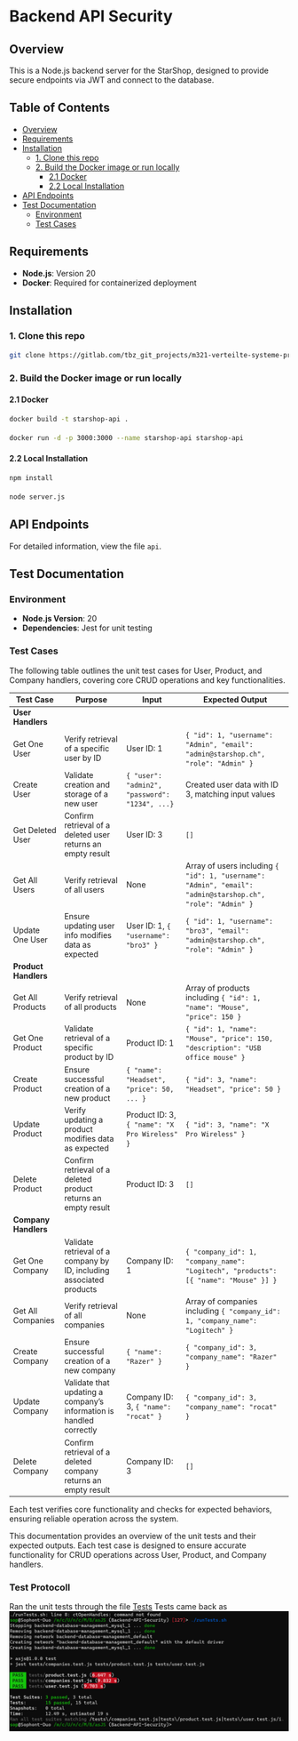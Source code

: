 # Backend API Security

## Overview

This is a Node.js backend server for the StarShop, designed to provide secure endpoints via JWT and connect to the database.

## Table of Contents

- [Overview](#overview)
- [Requirements](#requirements)
- [Installation](#installation)
  - [1. Clone this repo](#1-clone-this-repo)
  - [2. Build the Docker image or run locally](#2-build-the-docker-image-or-run-locally)
    - [2.1 Docker](#21-docker)
    - [2.2 Local Installation](#22-local-installation)
- [API Endpoints](#api-endpoints)
- [Test Documentation](#test-documentation)
  - [Environment](#environment)
  - [Test Cases](#test-cases)

## Requirements

- **Node.js**: Version 20
- **Docker**: Required for containerized deployment

## Installation

### 1. Clone this repo

```sh
git clone https://gitlab.com/tbz_git_projects/m321-verteilte-systeme-programmieren/star-shop.git
```

### 2. Build the Docker image or run locally

#### 2.1 Docker

```sh
docker build -t starshop-api .

docker run -d -p 3000:3000 --name starshop-api starshop-api
```

#### 2.2 Local Installation

```sh
npm install

node server.js
```

## API Endpoints

For detailed information, view the file `api`.

## Test Documentation

### Environment

- **Node.js Version**: 20
- **Dependencies**: Jest for unit testing

### Test Cases

The following table outlines the unit test cases for User, Product, and Company handlers, covering core CRUD operations and key functionalities.

| Test Case           | Purpose                                                            | Input                                              | Expected Output                                                                                       |
|---------------------|--------------------------------------------------------------------|----------------------------------------------------|-------------------------------------------------------------------------------------------------------|
| **User Handlers**   |                                                                    |                                                    |                                                                                                       |
| Get One User        | Verify retrieval of a specific user by ID                          | User ID: 1                                         | `{ "id": 1, "username": "Admin", "email": "admin@starshop.ch", "role": "Admin" }`              |
| Create User         | Validate creation and storage of a new user                        | `{ "user": "admin2", "password": "1234", ...}`  | Created user data with ID 3, matching input values                                                    |
| Get Deleted User    | Confirm retrieval of a deleted user returns an empty result        | User ID: 3                                         | `[]`                                                                                                  |
| Get All Users       | Verify retrieval of all users                                      | None                                               | Array of users including `{ "id": 1, "username": "Admin", "email": "admin@starshop.ch", "role": "Admin" }` |
| Update One User     | Ensure updating user info modifies data as expected                | User ID: 1, `{ "username": "bro3" }`             | `{ "id": 1, "username": "bro3", "email": "admin@starshop.ch", "role": "Admin" }`             |
| **Product Handlers**|                                                                    |                                                    |                                                                                                       |
| Get All Products    | Verify retrieval of all products                                   | None                                               | Array of products including `{ "id": 1, "name": "Mouse", "price": 150 }`                          |
| Get One Product     | Validate retrieval of a specific product by ID                     | Product ID: 1                                      | `{ "id": 1, "name": "Mouse", "price": 150, "description": "USB office mouse" }`                |
| Create Product      | Ensure successful creation of a new product                        | `{ "name": "Headset", "price": 50, ... }`       | `{ "id": 3, "name": "Headset", "price": 50 }`                                                    |
| Update Product      | Verify updating a product modifies data as expected                | Product ID: 3, `{ "name": "X Pro Wireless" }`    | `{ "id": 3, "name": "X Pro Wireless" }`                                                            |
| Delete Product      | Confirm retrieval of a deleted product returns an empty result     | Product ID: 3                                      | `[]`                                                                                                  |
| **Company Handlers**|                                                                    |                                                    |                                                                                                       |
| Get One Company     | Validate retrieval of a company by ID, including associated products| Company ID: 1                                      | `{ "company_id": 1, "company_name": "Logitech", "products": [{ "name": "Mouse" }] }`            |
| Get All Companies   | Verify retrieval of all companies                                  | None                                               | Array of companies including `{ "company_id": 1, "company_name": "Logitech" }`                    |
| Create Company      | Ensure successful creation of a new company                        | `{ "name": "Razer" }`                            | `{ "company_id": 3, "company_name": "Razer" }`                                                    |
| Update Company      | Validate that updating a company’s information is handled correctly| Company ID: 3, `{ "name": "rocat" }`             | `{ "company_id": 3, "company_name": "rocat" }`                                                    |
| Delete Company      | Confirm retrieval of a deleted company returns an empty result     | Company ID: 3                                      | `[]`                                                                                                  |

Each test verifies core functionality and checks for expected behaviors, ensuring reliable operation across the system.

This documentation provides an overview of the unit tests and their expected outputs. Each test case is designed to ensure accurate functionality for CRUD operations across User, Product, and Company handlers.

### Test Protocoll
Ran the unit tests through the file [Tests](./runTests.sh)
Tests came back as
![img.png](img.png)